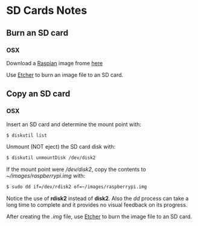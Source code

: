 # SD Cards Notes

## Burn an SD card

### OSX 

Download a [Raspian](https://www.raspbian.org) image frome [here](https://www.raspberrypi.org/downloads/)

Use [Etcher](https://etcher.io) to burn an image file to an SD card.

## Copy an SD card

### OSX 

Insert an SD card and determine the mount point with:
```bash
$ diskutil list
```

Unmount (NOT eject) the SD card disk  with:
```bash
$ diskutil unmountDisk /dev/disk2

```
If the mount point were */dev/disk2*, copy the contents to *~/images/raspberrypi.img* with:
```bash
$ sudo dd if=/dev/rdisk2 of=~/images/raspberrypi.img
```
Notice the use of **rdisk2** instead of **disk2**. Also the *dd* process can take a long time to complete and it
provides no visual feedback on its progress. 

After creating the *.img* file, use [Etcher](https://etcher.io) to burn the image file to an SD card.